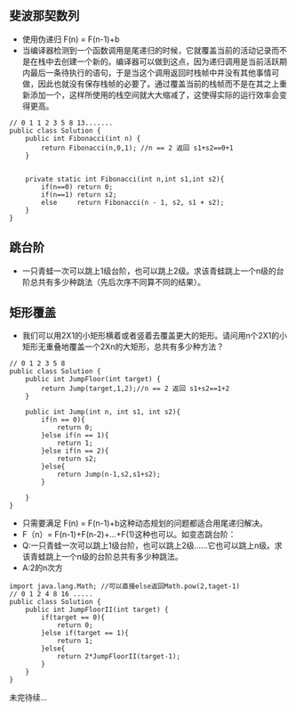 ## 斐波那契数列
- 使用伪递归  F(n) = F(n-1)+b
- 当编译器检测到一个函数调用是尾递归的时候，它就覆盖当前的活动记录而不是在栈中去创建一个新的。编译器可以做到这点，因为递归调用是当前活跃期内最后一条待执行的语句，于是当这个调用返回时栈帧中并没有其他事情可做，因此也就没有保存栈帧的必要了。通过覆盖当前的栈帧而不是在其之上重新添加一个，这样所使用的栈空间就大大缩减了，这使得实际的运行效率会变得更高。
```
// 0 1 1 2 3 5 8 13.......
public class Solution {
    public int Fibonacci(int n) {
        return Fibonacci(n,0,1); //n == 2 返回 s1+s2==0+1
    }
     
     
    private static int Fibonacci(int n,int s1,int s2){
        if(n==0) return 0;
        if(n==1) return s2;
        else     return Fibonacci(n - 1, s2, s1 + s2);
    }
}
```
## 跳台阶  
- 一只青蛙一次可以跳上1级台阶，也可以跳上2级。求该青蛙跳上一个n级的台阶总共有多少种跳法（先后次序不同算不同的结果）。
## 矩形覆盖
- 我们可以用2X1的小矩形横着或者竖着去覆盖更大的矩形。请问用n个2X1的小矩形无重叠地覆盖一个2Xn的大矩形，总共有多少种方法？
```
// 0 1 2 3 5 8
public class Solution {
    public int JumpFloor(int target) {
        return Jump(target,1,2);//n == 2 返回 s1+s2==1+2
    }
    
    public int Jump(int n, int s1, int s2){
        if(n == 0){
            return 0;
        }else if(n == 1){
            return 1;
        }else if(n == 2){
            return s2;
        }else{
            return Jump(n-1,s2,s1+s2);
        }
        
    }
}

```
- 只需要满足 F(n) = F(n-1)+b这种动态规划的问题都适合用尾递归解决。
- F（n）= F(n-1)+F(n-2)+...+F(1)这种也可以。如变态跳台阶：
- Q:一只青蛙一次可以跳上1级台阶，也可以跳上2级……它也可以跳上n级。求该青蛙跳上一个n级的台阶总共有多少种跳法。
- A:2的n次方
```
import java.lang.Math; //可以直接else返回Math.pow(2,taget-1)
// 0 1 2 4 8 16 .....
public class Solution {
    public int JumpFloorII(int target) {
        if(target == 0){
            return 0;
        }else if(target == 1){
            return 1;
        }else{
            return 2*JumpFloorII(target-1);
        }
    }
}
```
未完待续...
